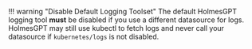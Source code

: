 !!! warning "Disable Default Logging Toolset"
    The default HolmesGPT logging tool **must** be disabled if you use a different datasource for logs. HolmesGPT may still use kubectl to fetch logs and never call your datasource if `kubernetes/logs` is not disabled.
